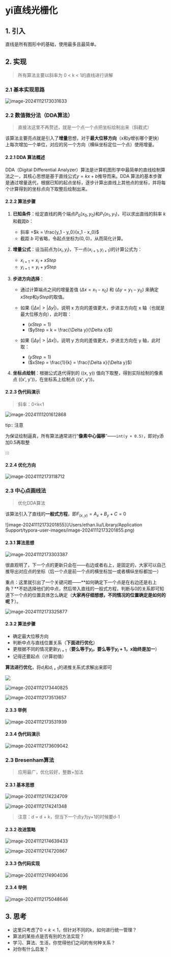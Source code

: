 # yi直线光栅化



## 1. 引入

直线是所有图形中的基础，使用最多且最简单。



## 2. 实现

> 所有算法主要以斜率为 0 < k < 1的直线进行讲解

### 2.1 基本实现思路

![image-20241112173031633](https://coderethan-1327000741.cos.ap-chengdu.myqcloud.com/blog-pics/image-20241112173031633.png)



### 2.2 数值微分法（DDA算法）

> 直接法这里不再赘述，就是一个点一个点把坐标绘制出来（斜截式）

该算法主要亮点就是引入了**增量**思想，对于**最大位移方向**（x和y增长哪个更快）上每次增加一个单位，对应的另一个方向（横纵坐标定位一个点）使用增量。

#### 2.2.1 DDA 算法概述

DDA（Digital Differential Analyzer）算法是计算机图形学中最简单的直线绘制算法之一，其核心思想是基于直线公式$y = kx + b$推导而来。DDA 算法的基本步骤是通过增量迭代，根据已知的起点坐标，逐步计算出直线上其他点的坐标，并将每个计算得到的坐标点向下取整后绘制出来。

#### 2.2.2 算法步骤

1. **已知条件**：给定直线的两个端点$P_0(x_0, y_0)$和$P_1(x_1, y_1)$，可以求出直线的斜率 $k$ 和截距$b$：
   - 斜率 =$k = \frac{y_1 - y_0}{x_1 - x_0}$
   - 截距 $b$ 可省略，令起点坐标为$(0, 0)$，从而简化计算。
2. **增量公式**：设当前点为$(x_i, y_i)$，下一点$(x_{i+1}, y_{i+1})$的计算公式为：
   - $x_{i+1} = x_i + xStep$
   - $y_{i+1} = y_i + yStep$
3. **步进方向选择**：
   - 通过计算端点之间的增量差值 \($\Delta x = x_1 - x_0$\) 和 \($\Delta y = y_1 - y_0$\) 来确定$xStep$和$yStep$的取值。
   
   - 如果 \($|\Delta x| > |\Delta y|$\)，说明 x 方向的差值更大，步进主方向在 x 轴（也就是最大位移方向），此时取：
     - \($xStep = 1$\)
     - \($yStep = k = \frac{\Delta y}{\Delta x}$\)
     
   - 如果 \($|\Delta y| > |\Delta x|$\)，说明 y 方向的差值更大，步进主方向在 y 轴，此时取：
     - \($yStep = 1$\)
     - \($xStep = \frac{1}{k} = \frac{\Delta x}{\Delta y}$\)
   
4. **坐标点绘制**：根据公式迭代得到的 \((x, y)\) 值向下取整，得到实际绘制的像素点 \((x', y')\)，在坐标系上绘制点 \((x', y')\)。

#### 2.2.3 伪代码演示

> 斜率：0<k<1

![image-20241111201612868](https://coderethan-1327000741.cos.ap-chengdu.myqcloud.com/blog-pics/image-20241111201612868.png)





tip:: 注意

为保证绘制逼真，所有算法通常进行“**像素中心偏移**”——`int(y + 0.5)`，即对y添加0.5再取整

:::

#### 2.2.4 优化方向

![image-20241112173118712](https://coderethan-1327000741.cos.ap-chengdu.myqcloud.com/blog-pics/image-20241112173118712.png)





### 2.3 中心点画线法

> 优化DDA算法

该算法引入了直线的**一般式方程**，即$F_{(x,y)} = A_x + B_y + C = 0$

![image-20241112173201855](/Users/ethan.liu/Library/Application Support/typora-user-images/image-20241112173201855.png)

#### 2.3.1 算法思想

![image-20241112173303387](https://coderethan-1327000741.cos.ap-chengdu.myqcloud.com/blog-pics/image-20241112173303387.png)

很直观明了，下一个点的更新只会在——右边或者右上，是固定的，大家可以自己推导出对应点的坐标（后一个点是前一个点的横坐标加一或者横纵坐标都加一）

重点：这里就引出了一个关键问题——**如何确定下一个点是在右边还是右上角？**不妨选择他们的中点，然后带入直线的一般式方程，判断与0的关系即可知道下一个点的位置具体怎么确定（**大家再仔细想想，不同情况的位置确定是如何的呢？**）。

![image-20241112173325877](https://coderethan-1327000741.cos.ap-chengdu.myqcloud.com/blog-pics/image-20241112173325877.png)

#### 2.3.2 算法步骤

- 确定最大位移方向
- 判断中点与直线位置关系（**下面进行优化**）
- 更根据不同的情况更新$y_{i+1}$（**要么等于$y_i$，要么等于$y_{i}+1$​​，x始终是加一**）
- 记得还要起点（计算初值）

**算法进行优化**，将$d_i$和$d_{i+1}$的递推关系式求解出来即可

![](https://coderethan-1327000741.cos.ap-chengdu.myqcloud.com/blog-pics/image-20241112173425206.png) 



![image-20241112173440825](https://coderethan-1327000741.cos.ap-chengdu.myqcloud.com/blog-pics/image-20241112173440825.png)

![image-20241112173513657](https://coderethan-1327000741.cos.ap-chengdu.myqcloud.com/blog-pics/image-20241112173513657.png)

#### 2.3.3 举例

![image-20241112173531939](https://coderethan-1327000741.cos.ap-chengdu.myqcloud.com/blog-pics/image-20241112173531939.png)

#### 2.3.4 伪代码演示

![image-20241112173609042](https://coderethan-1327000741.cos.ap-chengdu.myqcloud.com/blog-pics/image-20241112173609042.png)





### 2.3 Bresenham算法

> 应用最广，优化较好，整数+加法

#### 2.3.1 基本思想

![image-20241112174224709](https://coderethan-1327000741.cos.ap-chengdu.myqcloud.com/blog-pics/image-20241112174224709.png)

![image-20241112174241348](https://coderethan-1327000741.cos.ap-chengdu.myqcloud.com/blog-pics/image-20241112174241348.png)



> 注意：d = d + k，但当下一个点y为y+1的时候要d-1

#### 2.3.2 改进策略

![image-20241112174639433](https://coderethan-1327000741.cos.ap-chengdu.myqcloud.com/blog-pics/image-20241112174639433.png)

![image-20241112174720867](https://coderethan-1327000741.cos.ap-chengdu.myqcloud.com/blog-pics/image-20241112174720867.png)

#### 2.3.3 伪代码实现

![image-20241112174904036](https://coderethan-1327000741.cos.ap-chengdu.myqcloud.com/blog-pics/image-20241112174904036.png)

#### 2.3.4 举例

![image-20241112175048646](https://coderethan-1327000741.cos.ap-chengdu.myqcloud.com/blog-pics/image-20241112175048646.png)



## 3. 思考

- 这里只考虑了$0 < k < 1$，但针对不同的k，如何进行统一管理？
- 算法的某些点是否有别的方法实现？
- 学习、算法、生活，你觉得他们之间的有何种关系？
- 对你有什么启发？
